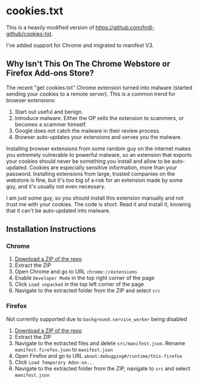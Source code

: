 # cookies.txt

This is a heavily modified version of https://github.com/hrdl-github/cookies-txt.

I've added support for Chrome and migrated to manifest V3.

## Why Isn't This On The Chrome Webstore or Firefox Add-ons Store?

The recent "get cookies.txt" Chrome extension turned into malware (started sending your cookies to a remote server). This is a common trend for browser extensions:

1. Start out useful and benign.
1. Introduce malware. Either the OP sells the extension to scammers, or becomes a scammer himself.
1. Google does not catch the malware in their review process.
1. Browser auto-updates your extensions and serves you the malware.

Installing browser extensions from some random guy on the internet makes you extremely vulnerable to powerful malware, so an extension that exports your cookies should never be something you install and allow to be auto-updated. Cookies are especially sensitive information, more than your password. Installing extensions from large, trusted companies on the webstore is fine, but it's too big of a risk for an extension made by some guy, and it's usually not even necessary.

I am just some guy, so you should install this extension manually and not trust me with your cookies. The code is short. Read it and install it, knowing that it can't be auto-updated into malware.

## Installation Instructions

### Chrome
1. [Download a ZIP of the repo](https://github.com/mikeyaworski/cookies.txt/archive/refs/heads/master.zip)
1. Extract the ZIP
1. Open Chrome and go to URL `chrome://extensions`
1. Enable `Developer Mode` in the top right corner of the page
1. Click `Load unpacked` in the top left corner of the page
1. Navigate to the extracted folder from the ZIP and select `src`

### Firefox

Not currently supported due to `background.service_worker` being disabled 
1. [Download a ZIP of the repo](https://github.com/mikeyaworski/cookies.txt/archive/refs/heads/master.zip)
1. Extract the ZIP
1. Navigate to the extracted files and delete `src/manifest.json`. Rename `manifest.firefox.json` to `manifest.json`
1. Open Firefox and go to URL `about:debugging#/runtime/this-firefox`
1. Click `Load Temporary Adon-on...`
1. Navigate to the extracted folder from the ZIP, navigate to `src` and select `manifest.json`

